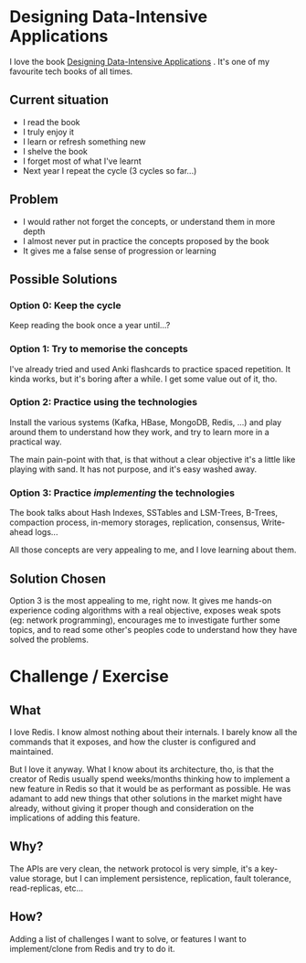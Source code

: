 # Designing Data-Intensive Applications

I love the
book [Designing Data-Intensive Applications](https://amazon.es/Designing-Data-Intensive-Applications-Reliable-Maintainable/dp/1449373321)
.
It's one of my favourite tech books of all times.

## Current situation

* I read the book
* I truly enjoy it
* I learn or refresh something new
* I shelve the book
* I forget most of what I've learnt
* Next year I repeat the cycle (3 cycles so far...)

## Problem

* I would rather not forget the concepts, or understand them in more depth
* I almost never put in practice the concepts proposed by the book
* It gives me a false sense of progression or learning

## Possible Solutions

### Option 0: Keep the cycle

Keep reading the book once a year until...?

### Option 1: Try to memorise the concepts

I've already tried and used Anki flashcards to practice spaced repetition.
It kinda works, but it's boring after a while. I get some value out of it, tho.

### Option 2: Practice using the technologies

Install the various systems (Kafka, HBase, MongoDB, Redis, ...) and play around
them to understand how they work, and try to learn more in a practical
way.

The main pain-point with that, is that without a clear objective it's a little like
playing with sand. It has not purpose, and it's easy washed away.

### Option 3: Practice _implementing_ the technologies

The book talks about Hash Indexes, SSTables and LSM-Trees, B-Trees, compaction process,
in-memory storages, replication, consensus, Write-ahead logs...

All those concepts are very appealing to me, and I love learning about them.

## Solution Chosen

Option 3 is the most appealing to me, right now. It gives me hands-on
experience coding algorithms with a real objective, exposes weak spots
(eg: network programming), encourages me to investigate further some topics,
and to read some other's peoples code to understand how they have solved
the problems.

# Challenge / Exercise

## What

I love Redis. I know almost nothing about their internals. I barely
know all the commands that it exposes, and how the cluster is configured and maintained.

But I love it anyway. What I know about its architecture, tho, is that the creator
of Redis usually spend weeks/months thinking how to implement a new feature
in Redis so that it would be as performant as possible. He was adamant to add new
things that other solutions in the market might have already, without giving it
proper though and consideration on the implications of adding this feature.

## Why?

The APIs are very clean, the network protocol is very simple, it's a key-value storage,
but I can implement persistence, replication, fault tolerance, read-replicas, etc...

## How?

Adding a list of challenges I want to solve, or features I want to implement/clone from Redis
and try to do it.





